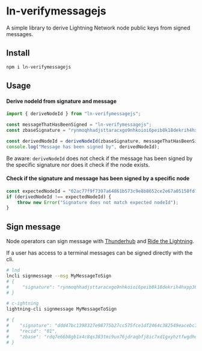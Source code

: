 # ln-verifymessagejs

A simple library to derive Lightning Network node public keys from signed messages.

## Install

```bash
npm i ln-verifymessagejs
```

## Usage

#### Derive nodeId from signature and message


```ts
import { deriveNodeId } from "ln-verifymessagejs";

const messageThatHasBeenSigned = "ln-verifymessagejs";
const zbaseSignature = "rynmoqhhadjsttaracxgo9nhkoioi6peib8k18dekrih4hxpp36zcbgc6ntyrggc11uhjcb9prcx5py6qo16bk89i458r4n51ghggnxc";

const derivedNodeId = deriveNodeId(zbaseSignature, messageThatHasBeenSigned);
console.log("Message has been signed by", derivedNodeId);
```

Be aware: `deriveNodeId` does not check if the message has been signed by the specific signature nor does it check
if the node exists.


#### Check if the signature and message has been signed by a specific node

```ts
const expectedNodeId = "02ac77f9f7397a64861b573c9e8b8652ce2e67a05150fd166831e9fc167670dfd8";
if (derivedNodeId !== expectedNodeId) {
    throw new Error("Signature does not match expected nodeId");
}

```


## Sign message

Node operators can sign message with [Thunderhub](https://thunderhub.io/) and [Ride the Lightning](https://github.com/Ride-The-Lightning/RTL).

If a user has access to a terminal messages can be signed directly with the cli.

```bash
# lnd
lncli signmessage --msg MyMessageToSign
# {
#     "signature": "rynmoqhhadjsttaracxgo9nhkoioi6peib8k18dekrih4hxpp36zcbgc6ntyrggc11uhjcb9prcx5py6qo16bk89i458r4n51ghggnxc"
# }

# c-ightning
lightning-cli signmessage MyMessageToSign

# {
#    "signature": "ddd47bc1398327e98775b27cc575fce1df2464c382549eacebc7233c1cbc4b430f8ee4d654719a1bc281f51b030ba9fa8bf95032c26abfe6e56bb282a9065332",
#    "recid": "01",
#    "zbase": "rdq7e66b8gb1x4c8qs383tmi9uo76jdraqbfj8ic7xd1gxyhztfwgdhqhumfehc4dxbed7e5ycf4u6wm9fedfoukz9uqk471okwocw31"
# }
```